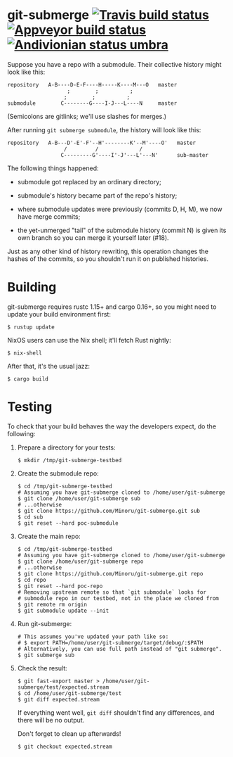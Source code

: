 git-submerge [![Travis build status][travis-badge]][travis-build] [![Appveyor build status][appveyor-badge]][appveyor-build] [![Andivionian status umbra][status-umbra-badge]][andivionian-status-umbra]
============

[travis-badge]: https://travis-ci.org/Minoru/git-submerge.svg?branch=master
[travis-build]: https://travis-ci.org/Minoru/git-submerge
[appveyor-badge]: https://ci.appveyor.com/api/projects/status/2a63wgfyk2utv6f0/branch/master?svg=true
[appveyor-build]: https://ci.appveyor.com/project/Minoru/git-submerge/branch/master
[status-umbra-badge]: https://img.shields.io/badge/status-enfer-orange.svg
[andivionian-status-umbra]: https://github.com/ForNeVeR/andivionian-status-classifier#status-umbra-

Suppose you have a repo with a submodule. Their collective history might look
like this:

    repository   A-B----D-E-F----H-----K----M---O   master
                       ;        ;          ;
                      ;        ;          ;
    submodule        C--------G----I-J---L----N     master

(Semicolons are gitlinks; we'll use slashes for merges.)

After running `git submerge submodule`, the history will look like this:

    repository   A-B---D'-E'-F'--H'--------K'--M'----O'   master
                      /         /             /
                     C---------G'----I'-J'---L'---N'      sub-master

The following things happened:

* submodule got replaced by an ordinary directory;

* submodule's history became part of the repo's history;

* where submodule updates were previously (commits D, H, M), we now have merge
  commits;

* the yet-unmerged "tail" of the submodule history (commit N) is given its own
  branch so you can merge it yourself later (#18).

Just as any other kind of history rewriting, this operation changes the hashes
of the commits, so you shouldn't run it on published histories.

Building
========

git-submerge requires rustc 1.15+ and cargo 0.16+, so you might need to update
your build environment first:

```console
$ rustup update
```

NixOS users can use the Nix shell; it'll fetch Rust nightly:

```console
$ nix-shell
```

After that, it's the usual jazz:

```console
$ cargo build
```

Testing
=======

To check that your build behaves the way the developers expect, do the following:

1. Prepare a directory for your tests:

    ```console
    $ mkdir /tmp/git-submerge-testbed
    ```

2. Create the submodule repo:

    ```console
    $ cd /tmp/git-submerge-testbed
    # Assuming you have git-submerge cloned to /home/user/git-submerge
    $ git clone /home/user/git-submerge sub
    # ...otherwise
    $ git clone https://github.com/Minoru/git-submerge.git sub
    $ cd sub
    $ git reset --hard poc-submodule
    ```

3. Create the main repo:

    ```console
    $ cd /tmp/git-submerge-testbed
    # Assuming you have git-submerge cloned to /home/user/git-submerge
    $ git clone /home/user/git-submerge repo
    # ...otherwise
    $ git clone https://github.com/Minoru/git-submerge.git repo
    $ cd repo
    $ git reset --hard poc-repo
    # Removing upstream remote so that `git submodule` looks for
    # submodule repo in our testbed, not in the place we cloned from
    $ git remote rm origin
    $ git submodule update --init
    ```

4. Run git-submerge:

    ```console
    # This assumes you've updated your path like so:
    # $ export PATH=/home/user/git-submerge/target/debug/:$PATH
    # Alternatively, you can use full path instead of "git submerge".
    $ git submerge sub
    ```

5. Check the result:

    ```console
    $ git fast-export master > /home/user/git-submerge/test/expected.stream
    $ cd /home/user/git-submerge/test
    $ git diff expected.stream
    ```

    If everything went well, `git diff` shouldn't find any differences, and
    there will be no output.

    Don't forget to clean up afterwards!

    ```console
    $ git checkout expected.stream
    ```
